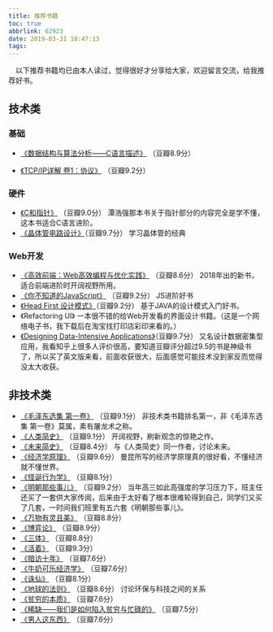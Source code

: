 ```yaml
---
title: 推荐书籍
toc: true
abbrlink: 62923
date: 2019-03-31 10:47:13
tags:
---
```


&emsp;以下推荐书籍均已由本人读过，觉得很好才分享给大家，欢迎留言交流，给我推荐好书。

## 技术类

### 基础
- [《数据结构与算法分析——C语言描述》](https://book.douban.com/subject/1139426/) （豆瓣8.9分）

- [《TCP/IP详解 卷1：协议》](https://book.douban.com/subject/1088054/) （豆瓣9.2分）


### 硬件
- [《C和指针》](https://book.douban.com/subject/3012360/) （豆瓣9.0分）
潭浩强那本书关于指针部分的内容完全是学不懂，这本书适合C语言进阶。
- [《晶体管电路设计》](https://book.douban.com/subject/1183146/)（豆瓣9.7分）
学习晶体管的经典

### Web开发
- [《高效前端：Web高效编程与优化实践》](https://book.douban.com/subject/30170670/) （豆瓣8.6分）
2018年出的新书，适合前端进阶时开阔视野所用。
- [《你不知道的JavaScript》](https://book.douban.com/subject/26351021/) （豆瓣9.2分）
JS进阶好书
- [《Head First 设计模式》](https://book.douban.com/subject/2243615/)（豆瓣9.2分）
基于JAVA的设计模式入门好书。
- 《Refactoring UI》
一本很不错的给Web开发看的界面设计书籍。（这是一个网络电子书，我下载后在淘宝找打印店彩印来看的。）
- [《Designing Data-Intensive Applications》](https://book.douban.com/subject/26197294/)（豆瓣9.7分）
又名设计数据密集型应用，我看知乎上很多人评价很高，要知道豆瓣评分超过9.5的书是神级书了，所以买了英文版来看，前面收获很大，后面感觉可能技术没到家反而觉得没太大收获。

## 非技术类
- [《毛泽东选集 第一卷》](https://book.douban.com/subject/1139360/) （豆瓣9.1分）
非技术类书籍排名第一，非《毛泽东选集 第一卷》莫属，素有屠龙术之称。
- [《人类简史》](https://book.douban.com/subject/25985021/) （豆瓣9.1分）
开阔视野，刷新观念的惊艳之作。
- [《未来简史》](https://book.douban.com/subject/26943161/) （豆瓣8.4分）
与《人类简史》同一作者，讨论未来。
- [《经济学原理》](https://book.douban.com/subject/26435630/) （豆瓣9.6分）
曼昆所写的经济学原理真的很好看，不懂经济就不懂世界。
- [《怪诞行为学》](https://book.douban.com/subject/3223711/) （豆瓣8.1分）
- [《明朝那些事儿》](https://book.douban.com/subject/7163250/) （豆瓣9.2分）
当年高三如此高强度的学习压力下，班主任还买了一套供大家传阅，后来由于太好看了根本很难轮得到自己，同学们又买了几套，一时间我们班里有五六套《明朝那些事儿》。
- [《万物有灵且美》](https://book.douban.com/subject/4187411/) （豆瓣8.8分）
- [《博弈论》](https://book.douban.com/subject/5346017/) （豆瓣8.9分）
- [《三体》](https://book.douban.com/subject/2567698/) （豆瓣8.8分）
- [《活着》](https://book.douban.com/subject/4913064/) （豆瓣9.3分）
- [《暗访十年》](https://book.douban.com/subject/4822610/) （豆瓣7.6分）
- [《牛奶可乐经济学》](https://book.douban.com/subject/3000997/) （豆瓣7.6分）
- [《诛仙》](https://book.douban.com/subject/2337600/) （豆瓣8.1分）
- [《地球的法则》](https://book.douban.com/subject/10581480/) （豆瓣8.6分）
讨论环保与科技之间的关系
- [《贫穷的本质》](https://book.douban.com/subject/21966353/) （豆瓣7.6分）
- [《稀缺——我们是如何陷入贫穷与忙碌的》](https://book.douban.com/subject/26178426/) （豆瓣7.5分）
- [《男人这东西》](https://book.douban.com/subject/1035517/) （豆瓣7.6分）
